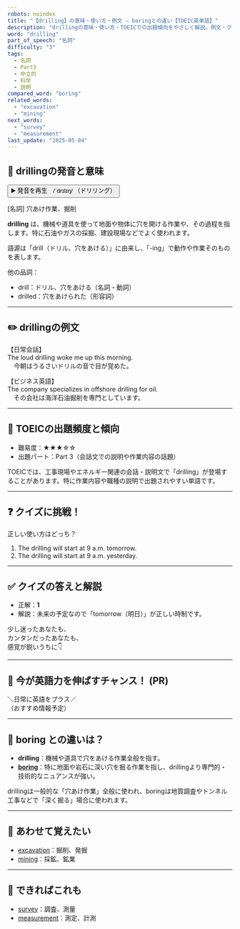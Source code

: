 ```yaml
---
robots: noindex
title: "【drilling】の意味・使い方・例文 ― boringとの違い【TOEIC英単語】"
description: "drillingの意味・使い方・TOEICでの出題傾向をやさしく解説。例文・クイズ付きでboringとの違いもわかりやすく学べます。"
word: "drilling"
part_of_speech: "名詞"
difficulty: "3"
tags:
  - 名詞
  - Part3
  - 中立的
  - 科学
  - 説明
compared_word: "boring"
related_words:
  - "excavation"
  - "mining"
next_words:
  - "survey"
  - "measurement"
last_update: "2025-05-04"
---
```


## 🔰 drillingの発音と意味

<button class="play-audio" onclick="playTTS('drilling')">
  <span class="play-audio-main">
    ▶️ 発音を再生　/ˈdrɪlɪŋ/
  </span>
  <span class="play-audio-sub">
    （ドリリング）
  </span>
</button>

[名詞] 穴あけ作業、掘削

**drilling** は、機械や道具を使って地面や物体に穴を開ける作業や、その過程を指します。特に石油やガスの採掘、建設現場などでよく使われます。

語源は「drill（ドリル、穴をあける）」に由来し、「-ing」で動作や作業そのものを表します。

他の品詞：  
- drill：ドリル、穴をあける（名詞・動詞）
- drilled：穴をあけられた（形容詞）

---

## ✏️ drillingの例文

【日常会話】  
The loud drilling woke me up this morning.  
　今朝はうるさいドリルの音で目が覚めた。

【ビジネス英語】  
The company specializes in offshore drilling for oil.  
　その会社は海洋石油掘削を専門としています。

---

## 🎯 TOEICの出題頻度と傾向

- 難易度：★★★☆☆
- 出題パート：Part 3（会話文での説明や作業内容の話題）

TOEICでは、工事現場やエネルギー関連の会話・説明文で「drilling」が登場することがあります。特に作業内容や職種の説明で出題されやすい単語です。

---

## ❓ クイズに挑戦！

正しい使い方はどっち？

1. The drilling will start at 9 a.m. tomorrow.  
2. The drilling will start at 9 a.m. yesterday.

---

## ✅ クイズの答えと解説

- 正解：**1**
- 解説：未来の予定なので「tomorrow（明日）」が正しい時制です。

少し迷ったあなたも、  
カンタンだったあなたも、  
感覚が鋭いうちに👇️

---

## 🚀 今が英語力を伸ばすチャンス！ (PR)

<div class="info-center">
＼日常に英語をプラス／<br>  
（おすすめ情報予定）
</div>

---

## 🤔  boring との違いは？

- **drilling**：機械や道具で穴をあける作業全般を指す。
- **[boring](/word/boring)**：特に地面や岩石に深い穴を掘る作業を指し、drillingより専門的・技術的なニュアンスが強い。

drillingは一般的な「穴あけ作業」全般に使われ、boringは地質調査やトンネル工事などで「深く掘る」場合に使われます。

---

## 🧩 あわせて覚えたい

- [excavation](/word/excavation)：掘削、発掘
- [mining](/word/mining)：採鉱、鉱業

---

## 📖 できればこれも

- [survey](/word/survey)：調査、測量
- [measurement](/word/measurement)：測定、計測

<!-- cvid: aid06_bid23 -->

